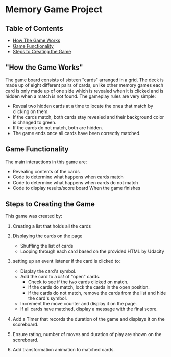 # Memory Game Project

## Table of Contents
* [How The Game Works]()
* [Game Functionality]()
* [Steps to Creating the Game]()

## "How the Game Works"
The game board consists of sixteen "cards" arranged in a grid. The deck is made up of eight different pairs of cards, unlike other memory games each card is only made up of one side which is revealed when it is clicked and is hidden when a match is not found. The gameplay rules are very simple:
* Reveal two hidden cards at a time to locate the ones that match by clicking on them.
* If the cards match, both cards stay revealed and their background color is changed to green.
* If the cards do not match, both are hidden.
* The game ends once all cards have been correctly matched.

## Game Functionality
The main interactions in this game are:
* Revealing contents of the cards
* Code to determine what happens when cards match
* Code to determine what happens when cards do not match
* Code to display results/score board When the game finishes

## Steps to Creating the Game

This game was created by:
1. Creating a list that holds all the cards
2. Displaying the cards on the page
    * Shuffling the list of cards
    * Looping through each card based on the provided HTML by Udacity

3. setting up an event listener if the card is clicked to:
    * Display the card's symbol.
    * Add the card to a *list* of "open" cards.
        * Check to see if the two cards clicked on match.
        * If the cards do match, lock the cards in the open position.
        * if the cards do not match, remove the cards from the list and hide the card's symbol.
    * Increment the move counter and display it on the page.
    * If all cards have matched, display a message with the final score.
4. Add a Timer that records the duration of the game and displays it on the scoreboard.
5. Ensure rating, number of moves and duration of play are shown on the scoreboard.
6. Add transformation animation to matched cards.